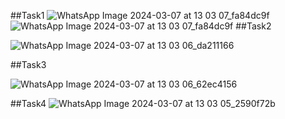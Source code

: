 ##Task1
![WhatsApp Image 2024-03-07 at 13 03 07_fa84dc9f](https://github.com/GoutamSachdev/Assignment2_Kotlin/assets/142876027/22cb99dc-86c6-4070-ad23-5d243880d60e)
![WhatsApp Image 2024-03-07 at 13 03 07_fa84dc9f](https://github.com/GoutamSachdev/Assignment2_Kotlin/assets/142876027/b932eedd-b6db-402a-806f-5a185099f95a)
##Task2

![WhatsApp Image 2024-03-07 at 13 03 06_da211166](https://github.com/GoutamSachdev/Assignment2_Kotlin/assets/142876027/a9dc0a9f-553c-4a19-8881-241ee6306e6d)

##Task3


![WhatsApp Image 2024-03-07 at 13 03 06_62ec4156](https://github.com/GoutamSachdev/Assignment2_Kotlin/assets/142876027/0007f072-3a7f-4c4d-b573-6ff34df04a05)

##Task4
![WhatsApp Image 2024-03-07 at 13 03 05_2590f72b](https://github.com/GoutamSachdev/Assignment2_Kotlin/assets/142876027/77a033a8-dc1d-482e-9d1c-134258d4b936)
